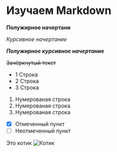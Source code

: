 # Изучаем Markdown

**Полужирное начертани**

*Курсивное начертание*

***Полужирное курсивное начертание***

~~Зачёркнутый текст~~

* 1 Строка
* 2 Строка
* 3 Строка

1. Нумерованая строка
2. Нумерованая строка
3. Нумерованая строка

- [x] Отмеченный пункт
- [ ] Неотмеченный пункт

Это котик
![Котик](Cat.jpg)